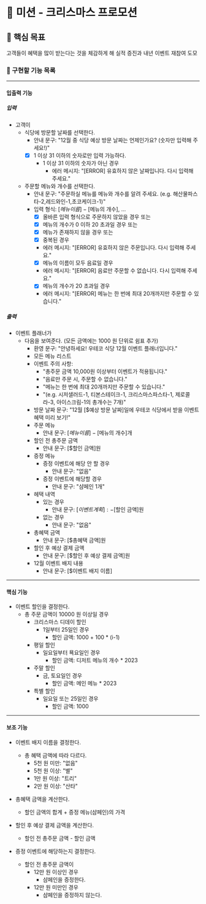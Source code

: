 # 🎄 미션 - 크리스마스 프로모션

## 📮 핵심 목표

고객들이 혜택을 많이 받는다는 것을 체감하게 해 실적 증진과 내년 이벤트 재참여 도모

### 🚀 구현할 기능 목록

---

#### 입출력 기능

##### 입력

- 고객이
    - 식당에 방문할 날짜를 선택한다.
        - 안내 문구: "12월 중 식당 예상 방문 날짜는 언제인가요? (숫자만 입력해 주세요!)"
        - [x] 1 이상 31 이하의 숫자로만 입력 가능하다.
            - 1 이상 31 이하의 숫자가 아닌 경우
                - 에러 메시지: "[ERROR] 유효하지 않은 날짜입니다. 다시 입력해 주세요."

    - 주문할 메뉴와 개수를 선택한다.
        - 안내 문구: "주문하실 메뉴를 메뉴와 개수를 알려 주세요. (e.g. 해산물파스타-2,레드와인-1,초코케이크-1)"
        - 입력 형식: [$메뉴 이름]-[$메뉴의 개수], ...
            - [x] 올바른 입력 형식으로 주문하지 않았을 경우 또는
            - [x] 메뉴의 개수가 0 이하 20 초과일 경우 또는
            - [x] 메뉴가 존재하지 않을 경우 또는
            - [x] 중복된 경우
             - 에러 메시지: "[ERROR] 유효하지 않은 주문입니다. 다시 입력해 주세요."
            - [x] 메뉴의 이름이 모두 음료일 경우
             - 에러 메시지: "[ERROR] 음료만 주문할 수 없습니다. 다시 입력해 주세요."
            - [x] 메뉴의 개수가 20 초과일 경우
             - 에러 메시지: "[ERROR] 메뉴는 한 번에 최대 20개까지만 주문할 수 있습니다."

##### 출력

- 이벤트 플래너가
    - 다음을 보여준다. (모든 금액에는 1000 원 단위로 쉼표 추가)
        - 환영 문구: "안녕하세요! 우테코 식당 12월 이벤트 플래너입니다."
        - 모든 메뉴 리스트
        - 이벤트 주의 사항: 
          - "총주문 금액 10,000원 이상부터 이벤트가 적용됩니다."
          - "음료만 주문 시, 주문할 수 없습니다."
          - "메뉴는 한 번에 최대 20개까지만 주문할 수 있습니다."
          - "(e.g. 시저샐러드-1, 티본스테이크-1, 크리스마스파스타-1, 제로콜라-3, 아이스크림-1의 총개수는 7개)"
        - 방문 날짜 문구: "12월 [$예상 방문 날짜]일에 우테코 식당에서 받을 이벤트 혜택 미리 보기!"
        - 주문 메뉴
            - 안내 문구: [$메뉴 이름] - [$메뉴의 개수]개
        - 할인 전 총주문 금액
            - 안내 문구: [$할인 금액]원
        - 증정 메뉴
            - 증정 이벤트에 해당 안 할 경우
                - 안내 문구: "없음"
            - 증정 이벤트에 해당할 경우
                - 안내 문구: "샴페인 1개"
        - 헤택 내역
            - 있는 경우
                - 안내 문구: [$이벤트 계획]: -[$할인 금액]원
            - 없는 경우
                - 안내 문구: "없음"
        - 총혜택 금액
            - 안내 문구: [$총혜택 금액]원
        - 할인 후 예상 결제 금액
            - 안내 문구: [$할인 후 예상 결제 금액]원
        - 12월 이벤트 배지 내용
            - 안내 문구: [$이벤트 배지 이름]

---

#### 핵심 기능

- 이벤트 할인을 결정한다.
    - 총 주문 금액이 10000 원 이상일 경우
        - 크리스마스 디데이 할인
            - 1일부터 25일인 경우
                - 할인 금액: 1000 + 100 * (i-1)
        - 평일 할인
            - 일요일부터 묙요일인 경우
                - 할인 금액: 디저트 메뉴의 개수 * 2023
        - 주말 할인
            - 금, 토요일인 경우
                - 할인 금액: 메인 메뉴 * 2023
        - 특별 할인
            - 일요일 또는 25일인 경우
                - 할인 금액: 1000

---

#### 보조 기능

- 이벤트 배지 이름을 결정한다.
    - 총 혜택 금액에 따라 다르다.
        - 5천 원 미만: "없음"
        - 5천 원 이상: "별"
        - 1만 원 이상: "트리"
        - 2만 원 이상: "산타"

- 총혜택 금액을 계산한다.
    - 할인 금액의 합계 + 증정 메뉴(샴페인)의 가격

- 할인 후 예상 결제 금액을 계산한다.
    - 할인 전 총주문 금액 - 할인 금액

- 증정 이벤트에 해당하는지 결정한다.
    - 할인 전 총주문 금액이
        - 12만 원 이상인 경우
            - 샴페인을 증정한다.
        - 12만 원 미만인 경우
            - 샴페인을 증정하지 않는다.